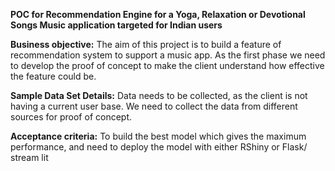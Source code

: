 **POC for Recommendation Engine for a Yoga, Relaxation or Devotional Songs Music application targeted for Indian users**

**Business objective:**
The aim of this project is to build a feature of recommendation system to support a music app. 
As the first phase we need to develop the proof of concept to make the client understand how effective the feature could be.

**Sample Data Set Details:**
Data needs to be collected, as the client is not having a current user base. We need to collect the data from different sources for proof of concept.

**Acceptance criteria:** 
To build the best model which gives the maximum performance, and need to deploy the model with either RShiny or Flask/ stream lit

